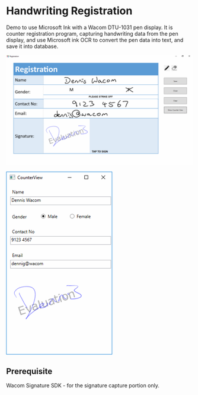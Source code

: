 # Handwriting Registration

Demo to use Microsoft Ink with a Wacom DTU-1031 pen display. It is counter registration program, capturing handwriting data from the pen display, and use Microsoft ink OCR to convert the pen data into text, and save it into database.

![registration screenshot](https://github.com/DennisWacom/HandwritingRegistration/blob/master/screenshot_handwriting.png?raw=true)


![counter screenshot](https://github.com/DennisWacom/HandwritingRegistration/blob/master/screenshot_counterview.png?raw=true)

## Prerequisite

Wacom Signature SDK - for the signature capture portion only.

